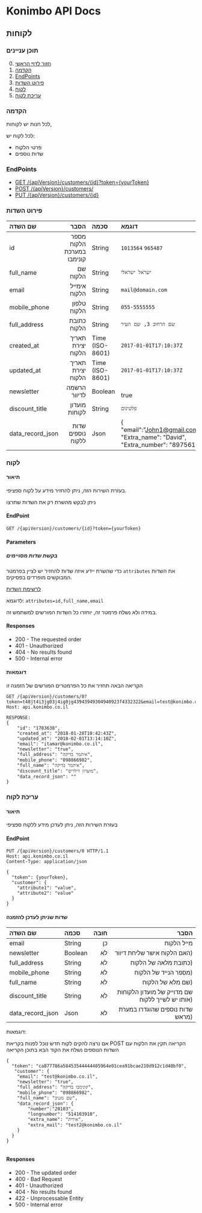# Konimbo API Docs

## לקוחות
### תוכן עניינים
0. [חזור לדף הראשי](https://github.com/konimboltd/api-documentation)
1. [הקדמה](#user-content-הקדמה)
2. [EndPoints](#user-content-endpoints)
3. [פירוט השדות](#user-content-פירוט-השדות)
4. [לקוח](#user-content-לקוח)
5. [עריכת לקוח](#user-content-עריכת-לקוח)

### הקדמה
לכל חנות יש לקוחות,

לכל לקוח יש:
* פרטי הלקוח
* שדות נוספים

### EndPoints

* [GET /{apiVersion}/customers/{id}?token={yourToken}](#user-content-לקוח-ספציפי)
* [POST /{apiVersion}/customers/](#user-content-יצירת-לקוח)
* [PUT /{apiVersion}/customers/{id}](#user-content-עריכת-לקוח)

### פירוט השדות

שם השדה | הסבר | סכמה | דוגמא
:---|---:|:---|:---
id | מספר הלקוח במערכת קונימבו | String | `1013564` `965487`
full_name | שם הלקוח | String | `ישראל ישראלי`
email | אימייל הלקוח | String | `mail@domain.com`
mobile_phone | טלפון הלקוח | String | `055-5555555`
full_address | כתובת הלקוח | String | `שם הרחוב 3, שם העיר`
created_at | תאריך יצירת הלקוח | Time (ISO-8601) | `2017-01-01T17:10:37Z`
updated_at | תאריך יצירת הלקוח | Time (ISO-8601) | `2017-01-01T17:10:37Z`
newsletter | הרשמה לדיוור | Boolean  | <br>true<br>
discount_title | מועדון לקוחות | String | `פלטינום`
data_record_json | שדות נוספים ללקוח | Json |  { "email":"John1@gmail.com", "Extra_name": "David", "Extra_number": "897561" }


### לקוח
#### תיאור
בעזרת השירות הזה, ניתן להחזיר מידע על לקוח ספציפי.

ניתן לבקש מהשרת רק את השדות שתרצו

#### EndPoint
```
GET /{apiVersion}/customers/{id}?token={yourToken}
```
#### Parameters
##### בקשת שדות מסויימים
כדי שהשרת יידע איזה שדות להחזיר יש לציין בפרמטר `attributes` את השדות המבוקשים מופרדים בפסיקים. 

[לרשימת השדות](#user-content-פירוט-השדות)

לדוגמא: `attributes=id,full_name,email`

במידה ולא נשלח פרמטר זה, יוחזרו כל השדות המורשים למשתמש זה.

#### Responses
* 200 - The requested order
* 401 - Unauthorized
* 404 - No results found
* 500 - Internal error

#### דוגמאות
הקריאה הבאה תחזיר את כל הפרמטרים המורשים של הזמנה זו

```
GET /{apiVersion}/customers/0?token=t48jt4i3jg03j4ig0jg43943949304940923f4332322&email=test@konimbo.co.il
Host: api.konimbo.co.il

RESPONSE:
{
    "id": "1783638",
    "created_at": "2018-01-28T10:42:43Z",
    "updated_at": "2018-02-01T13:14:10Z",
    "email": "itamar@konimbo.co.il",
    "newsletter": "true",
    "full_address": "איתמר בדיקה",
    "mobile_phone": "098866982",
    "full_name": "איתמר בדיקה",
    "discount_title": "מועדון דילרים",
    "data_record_json": ""
}
```

### עריכת לקוח
#### תיאור
בעזרת השירות הזה, ניתן לעדכן מידע ללקוח ספציפי
#### EndPoint
```
PUT /{apiVersion}/customers/0 HTTP/1.1
Host: api.konimbo.co.il
Content-Type: application/json

{
  "token": {yourToken},
  "customer": {
    "attribute1": "value",
    "attribute2": "value"
  }
}
```
#### שדות שניתן לעדכן להזמנה

שם השדה | סכמה | חובה | הסבר
:---|:---|---:|---:
email | String | כן | מייל הלקוח
newsletter | Boolean | לא|  האם הלקוח אישר שליחת דיוור)
full_address | String | לא | כתובת מלאה של הלקוח)
mobile_phone | String | לא | מספר הנייד של הלקוח)
full_name | String | לא | שם מלא של הלקוח)
discount_title | String | לא | שם מדוייק של מועדון הלקוחות אותו יש לשייך ללקוח)
data_record_json | Json | לא | שדות נוספים שהוגדרו במערת מראש)

דוגמאות:

אם נרצה להקים לקוח חדש נוכל לפנות בקריאת POST
הקריאה תקין את הלקוח עם השדות הנוספים
נשלח את הקוד הבא בתוכן הקריאה
```
{
  "token": "ca877786a58453544444405964e01cea91bcae210d912c1d40bf0",
   "customer": {
    "email": "test@konimbo.co.il",
    "newsletter": "true",
    "full_address": "קונימבו בדיקה",
    "mobile_phone": "098866982",
    "full_name": "שם מגניב",
    "data_record_json": {
        "number":"20103",
        "longnumber": "514103910",
        "extra_name": "אירית",
        "extra_mail": "test2@konimbo.co.il"
    }
  }
}


```


#### Responses
* 200 - The updated order
* 400 - Bad Request
* 401 - Unauthorized
* 404 - No results found
* 422 - Unprocessable Entity
* 500 - Internal error
